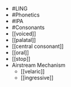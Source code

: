 - #LING
- #Phonetics
- #IPA
- #Consonants
- [[voiced]]
- [[palatal]]
- [[central consonant]]
- [[oral]]
- [[stop]]
- Airstream Mechanism
	- [[velaric]]
	- [[ingressive]]
